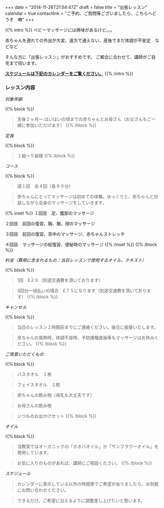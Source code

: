 +++
date = "2014-11-26T21:54:47Z"
draft = false
title = "出張レッスン"
calendar = true
contactlink = "ご予約、ご質問等ございましたら、こちらへどうぞ　☎"
+++

{{% intro %}}
ベビーマッサージには興味があるけど。。。

赤ちゃんを連れての外出が大変、遠方で通えない、産後でまだ体調が不安定　などなど

そんな方に「出張レッスン」がおすすめです。
ご都合に合わせて、講師がご自宅まで伺います。

**[スケジュールは下記のカレンダーをご覧ください。](#calendar)**
{{% /intro %}}

### レッスン内容

*対象年齢*

{{% block %}}
> 生後２ヶ月〜 はいはいの頃までの赤ちゃんとお母さん（お父さんもご一緒に参加いただけます）
{{% /block %}}

*定員*

{{% block %}}
> １組〜５組様
{{% /block %}}

*コース*

{{% block %}}
> 週１回　全４回（各９０分）

> 赤ちゃんにとってマッサージは初めての体験。ゆっくりと、赤ちゃんと対話しながら全身のマッサージをしていきます。

{{% inset %}}
１回目　足、腹部のマッサージ

２回目　前回の復習、胸、腕、顔のマッサージ

３回目　前回の復習、背中のマッサージ、赤ちゃんストレッチ

４回目　マッサージの総復習、便秘時のマッサージ
{{% /inset %}}
{{% /block %}}

*料金（費用に含まれるもの：当日レッスンで使用するオイル、テキスト）*

{{% block %}}
> 1回　£２０（別途交通費を頂いております）

> 4回分一括払いの場合　£７５になります（別途交通費を頂いております）
{{% /block %}}

*キャンセル*

{{% block %}}
> 当日のレッスン２時間前までにご連絡ください。後日に振替いたします。

>  赤ちゃんの発熱時、体調不良時、予防接種直後等もマッサージはお休みください。
{{% /block %}}

*ご用意いただくもの*

{{% block %}}
> バスタオル　１枚

> フェイスタオル　１枚

> 赤ちゃんの飲み物（母乳も大丈夫です）

> お母さんの飲み物

> いつものお出かけセット
{{% /block %}}

*オイル*

{{% block %}}
> 当教室ではオーガニックの「ホホバオイル」か「サンフラワーオイル」を使用しています。

> お気に入りのものがあれば、講師にご相談ください。
{{% /block %}}

*スケジュール*

> カレンダーに表示している以外の時間帯でご希望がありましたら、お気軽にお問い合わせください。

> できるだけ、ご希望に沿えるように調整差し上げたいと思います。